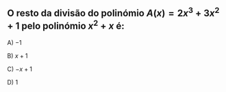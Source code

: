 ## O resto da divisão do polinómio $A(x) = 2x^{3} + 3x^{2} + 1$ pelo polinómio $x^{2}+x$ é:

A) $-1$

B) $x+1$

C) $-x+1$

D) $1$
